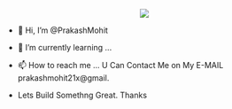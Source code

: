 <p align="center">
  <img src="https://capsule-render.vercel.app/api?text=Hey Everyone!🕹️&animation=fadeIn&type=waving&color=gradient&height=100"/>
</p>


- 👋 Hi, I’m @PrakashMohit

- 🌱 I’m currently learning ...
- 📫 How to reach me ...   U Can Contact Me on My E-MAIL prakashmohit21x@gmail.
- Lets Build Somethng Great.
Thanks
